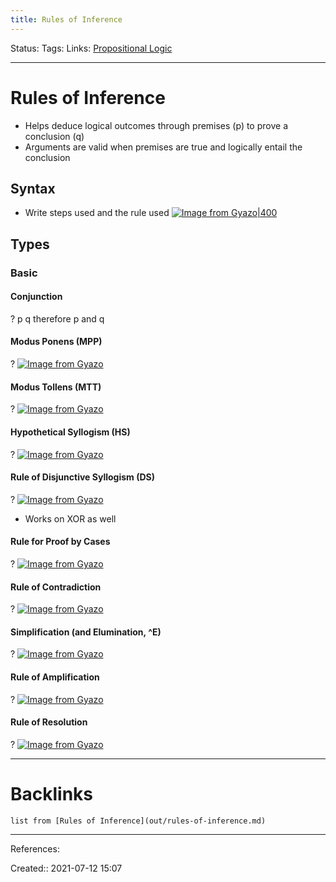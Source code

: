 ```yaml
---
title: Rules of Inference
---
```

Status: 
Tags: 
Links: [Propositional Logic](out/propositional-logic.md)
___
# Rules of Inference
- Helps deduce logical outcomes through premises (p) to prove a conclusion (q)
- Arguments are valid when premises are true and logically entail the conclusion
## Syntax
- Write steps used and the rule used
[![Image from Gyazo|400 ](https://i.gyazo.com/6c413193149723d24df1280de163b782.png)](https://gyazo.com/6c413193149723d24df1280de163b782)
## Types
### Basic
#### Conjunction
?
p
q
therefore p and q

#### Modus Ponens (MPP)
?
[![Image from Gyazo](https://i.gyazo.com/91eb65d2cfdd90a5443ffac1d644d519.png)](https://gyazo.com/91eb65d2cfdd90a5443ffac1d644d519)

#### Modus Tollens (MTT)
?
[![Image from Gyazo](https://i.gyazo.com/f5292fbb6a5e9a63f54d9ada536798ec.png)](https://gyazo.com/f5292fbb6a5e9a63f54d9ada536798ec)

#### Hypothetical Syllogism (HS)
?
[![Image from Gyazo](https://i.gyazo.com/d7e0bcaef9af51148788d09ff56c77ee.png)](https://gyazo.com/d7e0bcaef9af51148788d09ff56c77ee)

#### Rule of Disjunctive Syllogism (DS)
?
[![Image from Gyazo](https://i.gyazo.com/baa38f4dd3d856f8e01bfa5d11f5bfb1.png)](https://gyazo.com/baa38f4dd3d856f8e01bfa5d11f5bfb1)
- Works on XOR as well

#### Rule for Proof by Cases 
?
[![Image from Gyazo](https://i.gyazo.com/c0826af5d3edca0f6f1259affac552a2.png)](https://gyazo.com/c0826af5d3edca0f6f1259affac552a2)

#### Rule of Contradiction
?
[![Image from Gyazo](https://i.gyazo.com/82769bdc972f4c7ca88a603b25555517.png)](https://gyazo.com/82769bdc972f4c7ca88a603b25555517)

#### Simplification (and Elumination, ^E)
?
 [![Image from Gyazo](https://i.gyazo.com/235a520dc581f5eb6f7c21262e27a981.png)](https://gyazo.com/235a520dc581f5eb6f7c21262e27a981)

#### Rule of Amplification
?
[![Image from Gyazo](https://i.gyazo.com/0399bbf8e4ef251442a25d2e25d3b90a.png)](https://gyazo.com/0399bbf8e4ef251442a25d2e25d3b90a)

#### Rule of Resolution
?
[![Image from Gyazo](https://i.gyazo.com/dcb4c06ec7fd53f37235dc19458c0deb.png)](https://gyazo.com/dcb4c06ec7fd53f37235dc19458c0deb)

___
# Backlinks
```dataview
list from [Rules of Inference](out/rules-of-inference.md)
```
___
References: 

Created:: 2021-07-12 15:07
